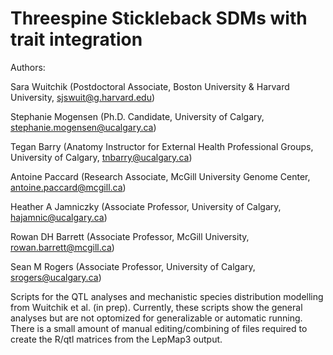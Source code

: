 # Threespine Stickleback SDMs with trait integration

Authors:

Sara Wuitchik (Postdoctoral Associate, Boston University & Harvard University, sjswuit@g.harvard.edu)

Stephanie Mogensen (Ph.D. Candidate, University of Calgary, stephanie.mogensen@ucalgary.ca)

Tegan Barry (Anatomy Instructor for External Health Professional Groups, University of Calgary, tnbarry@ucalgary.ca)

Antoine Paccard (Research Associate, McGill University Genome Center, antoine.paccard@mcgill.ca)

Heather A Jamniczky (Associate Professor, University of Calgary, hajamnic@ucalgary.ca)

Rowan DH Barrett (Associate Professor, McGill University, rowan.barrett@mcgill.ca)

Sean M Rogers (Associate Professor, University of Calgary, srogers@ucalgary.ca)


Scripts for the QTL analyses and mechanistic species distribution modelling from Wuitchik et al. (in prep). Currently, these scripts show the general analyses but are not optomized for generalizable or automatic running. There is a small amount of manual editing/combining of files required to create the R/qtl matrices from the LepMap3 output.
